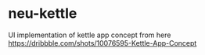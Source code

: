 # neu-kettle
UI implementation of kettle app concept from here https://dribbble.com/shots/10076595-Kettle-App-Concept
